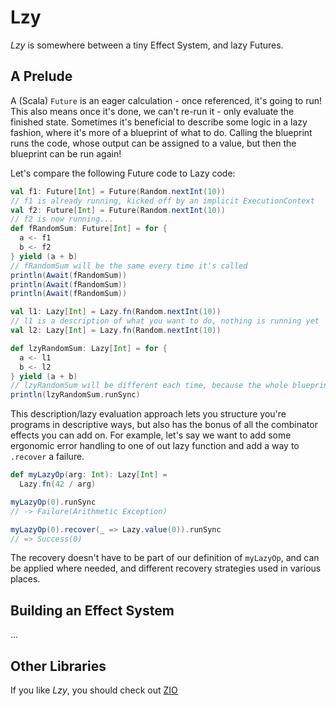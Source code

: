# Lzy

*Lzy* is somewhere between a tiny Effect System, and lazy Futures.

## A Prelude

A (Scala) `Future` is an eager calculation - once referenced, it's going to run! This also means once it's done, we
can't re-run it - only evaluate the finished state. Sometimes it's beneficial to describe some logic in a lazy fashion,
where it's more of a blueprint of what to do. Calling the blueprint runs the code, whose output can be assigned to a
value, but then the blueprint can be run again!

Let's compare the following Future code to Lazy code:

```scala
val f1: Future[Int] = Future(Random.nextInt(10))
// f1 is already running, kicked off by an implicit ExecutionContext
val f2: Future[Int] = Future(Random.nextInt(10))
// f2 is now running...
def fRandomSum: Future[Int] = for {
  a <- f1
  b <- f2
} yield (a + b)
// fRandomSum will be the same every time it's called
println(Await(fRandomSum))
println(Await(fRandomSum))
println(Await(fRandomSum))
```

```scala
val l1: Lazy[Int] = Lazy.fn(Random.nextInt(10))
// l1 is a description of what you want to do, nothing is running yet 
val l2: Lazy[Int] = Lazy.fn(Random.nextInt(10))

def lzyRandomSum: Lazy[Int] = for {
  a <- l1
  b <- l2
} yield (a + b)
// lzyRandomSum will be different each time, because the whole blueprint is evaluated on each call
println(lzyRandomSum.runSync)
```

This description/lazy evaluation approach lets you structure you're programs in descriptive ways, but also has the
bonus of all the combinator effects you can add on. For example, let's say we want to add some ergonomic error handling
to one of out lazy function and add a way to `.recover` a failure.

```scala
def myLazyOp(arg: Int): Lazy[Int] =
  Lazy.fn(42 / arg)

myLazyOp(0).runSync
// -> Failure(Arithmetic Exception)

myLazyOp(0).recover(_ => Lazy.value(0)).runSync
// => Success(0)
```

The recovery doesn't have to be part of our definition of `myLazyOp`, and can be applied where needed, and different
recovery strategies used in various places.

## Building an Effect System

...

## Other Libraries

If you like *Lzy*, you should check out [ZIO](https://zio.dev/)
